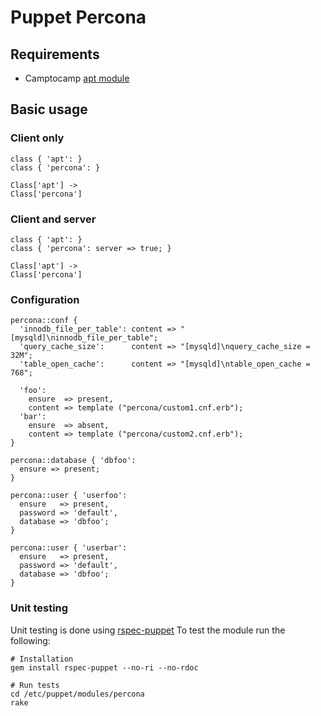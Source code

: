 # Puppet Percona

## Requirements

* Camptocamp [apt module]

## Basic usage

### Client only
    class { 'apt': }
    class { 'percona': }

    Class['apt'] ->
    Class['percona']

### Client and server
    class { 'apt': }
    class { 'percona': server => true; }

    Class['apt'] ->
    Class['percona']

### Configuration
    percona::conf {
      'innodb_file_per_table': content => "[mysqld]\ninnodb_file_per_table";
      'query_cache_size':      content => "[mysqld]\nquery_cache_size = 32M";
      'table_open_cache':      content => "[mysqld]\ntable_open_cache = 768";

      'foo':
        ensure  => present,
        content => template ("percona/custom1.cnf.erb");
      'bar':
        ensure  => absent,
        content => template ("percona/custom2.cnf.erb");
    }

    percona::database { 'dbfoo':
      ensure => present;
    }

    percona::user { 'userfoo':
      ensure   => present,
      password => 'default',
      database => 'dbfoo';
    }

    percona::user { 'userbar':
      ensure   => present,
      password => 'default',
      database => 'dbfoo';
    }

### Unit testing

Unit testing is done using [rspec-puppet]
To test the module run the following:

    # Installation
    gem install rspec-puppet --no-ri --no-rdoc

    # Run tests
    cd /etc/puppet/modules/percona
    rake

[apt module]: https://github.com/camptocamp/puppet-apt
[rspec-puppet]: https://github.com/rodjek/rspec-puppet

